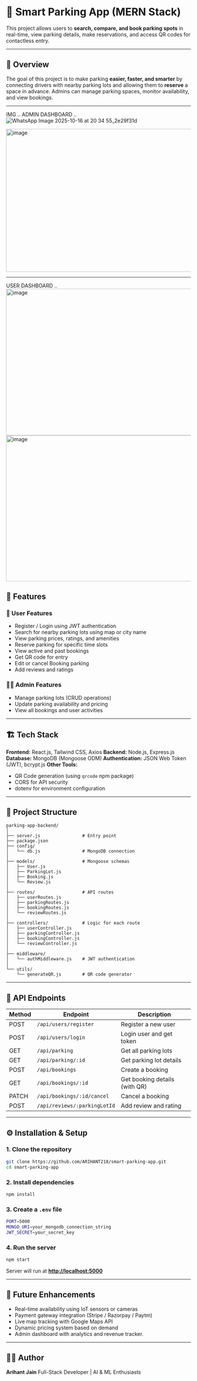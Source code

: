 ﻿
# 🚗 Smart Parking App (MERN Stack)

This project allows users to **search, compare, and book parking spots** in real-time, view parking details, make reservations, and access QR codes for contactless entry.

---

## 📘 Overview

The goal of this project is to make parking **easier, faster, and smarter** by connecting drivers with nearby parking lots and allowing them to **reserve** a space in advance.
Admins can manage parking spaces, monitor availability, and view bookings.

---
 IMG ..
 ADMIN DASHBOARD ..
 ![WhatsApp Image 2025-10-16 at 20 34 55_2e29f31d](https://github.com/user-attachments/assets/7fee8506-3c1f-47d0-9e1b-2ec7ba1ce938)

<img width="982" height="390" alt="image" src="https://github.com/user-attachments/assets/1e909f45-b213-4ab1-b47e-5017bd68bf4f" />


-------

USER DASHBOARD ..
<img width="836" height="400" alt="image" src="https://github.com/user-attachments/assets/f487cc61-87cb-4732-8fd0-d7852b4e4005" />
<img width="848" height="398" alt="image" src="https://github.com/user-attachments/assets/ccc49ac5-ec21-45bd-9ff5-e65a9fa93f04" />




## 🧩 Features

### 👥 User Features

* Register / Login using JWT authentication
* Search for nearby parking lots using map or city name
* View parking prices, ratings, and amenities
* Reserve parking for specific time slots
* View active and past bookings
* Get QR code for entry
* Edit or cancel Booking parking
* Add reviews and ratings

### 🧑‍💼 Admin Features

* Manage parking lots (CRUD operations)
* Update parking availability and pricing
* View all bookings and user activities

---

## 🏗️ Tech Stack

**Frontend:** React.js, Tailwind CSS, Axios
**Backend:** Node.js, Express.js
**Database:** MongoDB (Mongoose ODM)
**Authentication:** JSON Web Token (JWT), bcrypt.js
**Other Tools:**

* QR Code generation (using `qrcode` npm package)
* CORS for API security
* dotenv for environment configuration

---

## 📁 Project Structure

```
parking-app-backend/
│
├── server.js                # Entry point
├── package.json
├── config/
│   └── db.js                # MongoDB connection
│
├── models/                  # Mongoose schemas
│   ├── User.js
│   ├── ParkingLot.js
│   ├── Booking.js
│   └── Review.js
│
├── routes/                  # API routes
│   ├── userRoutes.js
│   ├── parkingRoutes.js
│   ├── bookingRoutes.js
│   └── reviewRoutes.js
│
├── controllers/             # Logic for each route
│   ├── userController.js
│   ├── parkingController.js
│   ├── bookingController.js
│   └── reviewController.js
│
├── middleware/
│   └── authMiddleware.js    # JWT authentication
│
└── utils/
    └── generateQR.js        # QR code generator
```

---

## 🧠 API Endpoints

| Method | Endpoint                     | Description                   |
| ------ | ---------------------------- | ----------------------------- |
| POST   | `/api/users/register`        | Register a new user           |
| POST   | `/api/users/login`           | Login user and get token      |
| GET    | `/api/parking`               | Get all parking lots          |
| GET    | `/api/parking/:id`           | Get parking lot details       |
| POST   | `/api/bookings`              | Create a booking              |
| GET    | `/api/bookings/:id`          | Get booking details (with QR) |
| PATCH  | `/api/bookings/:id/cancel`   | Cancel a booking              |
| POST   | `/api/reviews/:parkingLotId` | Add review and rating         |

---

## ⚙️ Installation & Setup

### 1. Clone the repository

```bash
git clone https://github.com/ARIHANT218/smart-parking-app.git
cd smart-parking-app
```

### 2. Install dependencies

```bash
npm install
```

### 3. Create a `.env` file

```bash
PORT=5000
MONGO_URI=your_mongodb_connection_string
JWT_SECRET=your_secret_key
```

### 4. Run the server

```bash
npm start
```

Server will run at **[http://localhost:5000](http://localhost:5000)**

---

## 🚧 Future Enhancements

* Real-time availability using IoT sensors or cameras
* Payment gateway integration (Stripe / Razorpay / Paytm)
* Live map tracking with Google Maps API
* Dynamic pricing system based on demand
* Admin dashboard with analytics and revenue tracker.
---

## 🧑‍💻 Author

**Arihant Jain**
Full-Stack Developer | AI & ML Enthusiasts 



